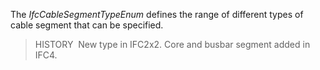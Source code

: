The _IfcCableSegmentTypeEnum_ defines the range of different types of cable segment that can be specified.

> HISTORY&nbsp; New type in IFC2x2. Core and busbar segment added in IFC4.